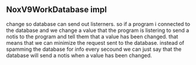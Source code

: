 ## NoxV9WorkDatabase impl

change so database can send out listerners.
so if a program i connected to the database and we change a value that the program is listering to send a notis to the program and tell them that a value has been changed.
that means that we can minimize the request sent to the database. instead of spamming the database for info every secound we can just say that the database will send a notis when a value has been changed.